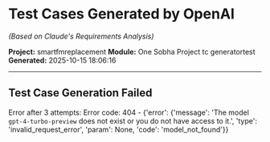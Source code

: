 # Test Cases Generated by OpenAI
*(Based on Claude's Requirements Analysis)*

**Project:** smartfmreplacement
**Module:** One Sobha Project tc generatortest
**Generated:** 2025-10-15 18:06:16

---

## Test Case Generation Failed

Error after 3 attempts: Error code: 404 - {'error': {'message': 'The model `gpt-4-turbo-preview` does not exist or you do not have access to it.', 'type': 'invalid_request_error', 'param': None, 'code': 'model_not_found'}}